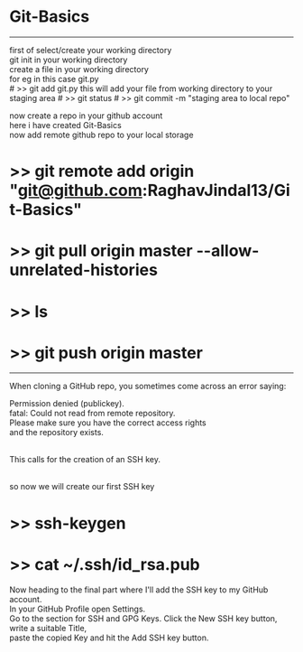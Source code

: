 # Git-Basics
<hr>
first of select/create your working directory<br>
git init in your working directory <br>
create a file in your working directory <br>
for eg in this case git.py <br>
# >> git add git.py
this will add your file from working directory to your staging area
# >> git status
# >> git commit -m "staging area to local repo"

now create a repo in your github account <br>
here i have created Git-Basics <br>
now add remote github repo to your local storage <br>
# >>  git remote add origin "git@github.com:RaghavJindal13/Git-Basics"
# >> git pull origin master --allow-unrelated-histories
# >> ls
# >> git push origin master

<hr>
When cloning a GitHub repo, you sometimes come across an error saying:<br>

Permission denied (publickey).<br>
fatal: Could not read from remote repository.<br>
Please make sure you have the correct access rights<br>
and the repository exists.<br><br>

This calls for the creation of an SSH key.<br><br>
 
so now we will create our first SSH key<br>
# >> ssh-keygen
# >> cat ~/.ssh/id_rsa.pub
Now heading to the final part where I'll add the SSH key to my GitHub account. <br>
In your GitHub Profile open Settings. <br>
Go to the section for SSH and GPG Keys. Click the New SSH key button, write a suitable Title,<br>
 paste the copied Key and hit the Add SSH key button.<br>
<br>
